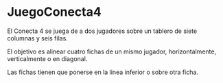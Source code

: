 # JuegoConecta4

El Conecta 4 se juega de a dos jugadores sobre un tablero de siete columnas y seis filas.

El objetivo es alinear cuatro fichas de un mismo jugador,  horizontalmente, verticalmente o en diagonal. 

Las fichas tienen que ponerse en la linea inferior o sobre otra ficha.